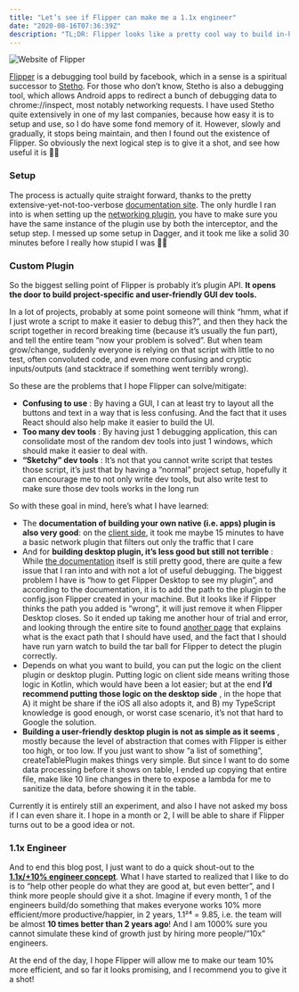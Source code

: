 ```yaml
---
title: "Let’s see if Flipper can make me a 1.1x engineer"
date: "2020-08-16T07:36:39Z"
description: "TL;DR: Flipper looks like a pretty cool way to build in-house dev tools"
---
```


![Website of Flipper](https://cdn-images-1.medium.com/max/1024/1*zcH7d_sJTAgIvdgWwUhH-g.png)

[Flipper](https://fbflipper.com/) is a debugging tool build by facebook, which in a sense is a spiritual successor to [Stetho](https://facebook.github.io/stetho/). For those who don’t know, Stetho is also a debugging tool, which allows Android apps to redirect a bunch of debugging data to chrome://inspect, most notably networking requests. I have used Stetho quite extensively in one of my last companies, because how easy it is to setup and use, so I do have some fond memory of it. However, slowly and gradually, it stops being maintain, and then I found out the existence of Flipper. So obviously the next logical step is to give it a shot, and see how useful it is 👀👀

### Setup

The process is actually quite straight forward, thanks to the pretty extensive-yet-not-too-verbose [documentation site](https://fbflipper.com/docs/getting-started/indexhttps://fbflipper.com/docs/getting-started/index). The only hurdle I ran into is when setting up the [networking plugin](https://fbflipper.com/docs/setup/network-plugin), you have to make sure you have the same instance of the plugin use by both the interceptor, and the setup step. I messed up some setup in Dagger, and it took me like a solid 30 minutes before I really how stupid I was 🤦‍♀

### Custom Plugin

So the biggest selling point of Flipper is probably it’s plugin API. **It opens the door to build project-specific and user-friendly GUI dev tools.**

In a lot of projects, probably at some point someone will think “hmm, what if I just wrote a script to make it easier to debug this?”, and then they hack the script together in record breaking time (because it’s usually the fun part), and tell the entire team “now your problem is solved”. But when team grow/change, suddenly everyone is relying on that script with little to no test, often convoluted code, and even more confusing and cryptic inputs/outputs (and stacktrace if something went terribly wrong).

So these are the problems that I hope Flipper can solve/mitigate:

- **Confusing to use** : By having a GUI, I can at least try to layout all the buttons and text in a way that is less confusing. And the fact that it uses React should also help make it easier to build the UI.
- **Too many dev tools** : By having just 1 debugging application, this can consolidate most of the random dev tools into just 1 windows, which should make it easier to deal with.
- **“Sketchy” dev tools** : It’s not that you cannot write script that testes those script, it’s just that by having a “normal” project setup, hopefully it can encourage me to not only write dev tools, but also write test to make sure those dev tools works in the long run

So with these goal in mind, here’s what I have learned:

- The **documentation of building your own native (i.e. apps) plugin is also very good**: on the [client side,](https://fbflipper.com/docs/tutorial/android/) it took me maybe 15 minutes to have a basic network plugin that filters out only the traffic that I care
- And for **building desktop plugin, it’s less good but still not terrible** : While [the documentation](https://fbflipper.com/docs/tutorial/js-setup) itself is still pretty good, there are quite a few issue that I ran into and with not a lot of useful debugging. The biggest problem I have is “how to get Flipper Desktop to see my plugin”, and according to the documentation, it is to add the path to the plugin to the config.json Flipper created in your machine. But it looks like if Flipper thinks the path you added is “wrong”, it will just remove it when Flipper Desktop closes. So it ended up taking me another hour of trial and error, and looking through the entire site to found [another page](https://fbflipper.com/docs/extending/js-setup#dynamically-loading-plugins) that explains what is the exact path that I should have used, and the fact that I should have run yarn watch to build the tar ball for Flipper to detect the plugin correctly.
- Depends on what you want to build, you can put the logic on the client plugin or desktop plugin. Putting logic on client side means writing those logic in Kotlin, which would have been a lot easier; but at the end **I’d recommend putting those logic on the desktop side** , in the hope that A) it might be share if the iOS all also adopts it, and B) my TypeScript knowledge is good enough, or worst case scenario, it’s not that hard to Google the solution.
- **Building a user-friendly desktop plugin is not as simple as it seems** , mostly because the level of abstraction that comes with Flipper is either too high, or too low. If you just want to show “a list of something”, createTablePlugin makes things very simple. But since I want to do some data processing before it shows on table, I ended up copying that entire file, make like 10 line changes in there to expose a lambda for me to sanitize the data, before showing it in the table.

Currently it is entirely still an experiment, and also I have not asked my boss if I can even share it. I hope in a month or 2, I will be able to share if Flipper turns out to be a good idea or not.

### 1.1x Engineer

And to end this blog post, I just want to do a quick shout-out to the [**1.1x/+10% engineer concept**](https://dev.to/tlakomy/become-a-10-engineer-g78). What I have started to realized that I like to do is to “help other people do what they are good at, but even better”, and I think more people should give it a shot. Imagine if every month, 1 of the engineers build/do something that makes everyone works 10% more efficient/more productive/happier, in 2 years, 1.1²⁴ = 9.85, i.e. the team will be almost **10 times better than 2 years ago**! And I am 1000% sure you cannot simulate these kind of growth just by hiring more people/“10x” engineers.

At the end of the day, I hope Flipper will allow me to make our team 10% more efficient, and so far it looks promising, and I recommend you to give it a shot!
